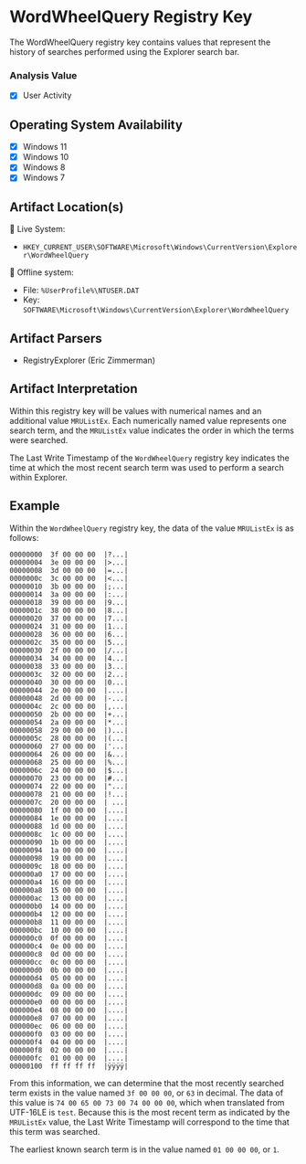 # WordWheelQuery Registry Key
The WordWheelQuery registry key contains values that represent the history of searches performed using the Explorer search bar.

### Analysis Value
 - [x] User Activity

## Operating System Availability
 - [x] Windows 11
 - [x] Windows 10
 - [x] Windows 8
 - [x] Windows 7

## Artifact Location(s)
🔋 Live System:
- `HKEY_CURRENT_USER\SOFTWARE\Microsoft\Windows\CurrentVersion\Explorer\WordWheelQuery`

🔌 Offline system:
- File: `%UserProfile%\NTUSER.DAT`
- Key: `SOFTWARE\Microsoft\Windows\CurrentVersion\Explorer\WordWheelQuery`

## Artifact Parsers
 - RegistryExplorer (Eric Zimmerman)

## Artifact Interpretation
Within this registry key will be values with numerical names and an additional value `MRUListEx`. Each numerically named value represents one search term, and the `MRUListEx` value indicates the order in which the terms were searched. 

The Last Write Timestamp of the `WordWheelQuery` registry key indicates the time at which the most recent search term was used to perform a search within Explorer. 

## Example
Within the `WordWheelQuery` registry key, the data of the value `MRUListEx` is as follows:

```
00000000  3f 00 00 00  |?...|
00000004  3e 00 00 00  |>...|
00000008  3d 00 00 00  |=...|
0000000c  3c 00 00 00  |<...|
00000010  3b 00 00 00  |;...|
00000014  3a 00 00 00  |:...|
00000018  39 00 00 00  |9...|
0000001c  38 00 00 00  |8...|
00000020  37 00 00 00  |7...|
00000024  31 00 00 00  |1...|
00000028  36 00 00 00  |6...|
0000002c  35 00 00 00  |5...|
00000030  2f 00 00 00  |/...|
00000034  34 00 00 00  |4...|
00000038  33 00 00 00  |3...|
0000003c  32 00 00 00  |2...|
00000040  30 00 00 00  |0...|
00000044  2e 00 00 00  |....|
00000048  2d 00 00 00  |-...|
0000004c  2c 00 00 00  |,...|
00000050  2b 00 00 00  |+...|
00000054  2a 00 00 00  |*...|
00000058  29 00 00 00  |)...|
0000005c  28 00 00 00  |(...|
00000060  27 00 00 00  |'...|
00000064  26 00 00 00  |&...|
00000068  25 00 00 00  |%...|
0000006c  24 00 00 00  |$...|
00000070  23 00 00 00  |#...|
00000074  22 00 00 00  |"...|
00000078  21 00 00 00  |!...|
0000007c  20 00 00 00  | ...|
00000080  1f 00 00 00  |....|
00000084  1e 00 00 00  |....|
00000088  1d 00 00 00  |....|
0000008c  1c 00 00 00  |....|
00000090  1b 00 00 00  |....|
00000094  1a 00 00 00  |....|
00000098  19 00 00 00  |....|
0000009c  18 00 00 00  |....|
000000a0  17 00 00 00  |....|
000000a4  16 00 00 00  |....|
000000a8  15 00 00 00  |....|
000000ac  13 00 00 00  |....|
000000b0  14 00 00 00  |....|
000000b4  12 00 00 00  |....|
000000b8  11 00 00 00  |....|
000000bc  10 00 00 00  |....|
000000c0  0f 00 00 00  |....|
000000c4  0e 00 00 00  |....|
000000c8  0d 00 00 00  |....|
000000cc  0c 00 00 00  |....|
000000d0  0b 00 00 00  |....|
000000d4  05 00 00 00  |....|
000000d8  0a 00 00 00  |....|
000000dc  09 00 00 00  |....|
000000e0  00 00 00 00  |....|
000000e4  08 00 00 00  |....|
000000e8  07 00 00 00  |....|
000000ec  06 00 00 00  |....|
000000f0  03 00 00 00  |....|
000000f4  04 00 00 00  |....|
000000f8  02 00 00 00  |....|
000000fc  01 00 00 00  |....|
00000100  ff ff ff ff  |ÿÿÿÿ|
```

From this information, we can determine that the most recently searched term exists in the value named `3f 00 00 00`, or `63` in decimal. The data of this value is `74 00 65 00 73 00 74 00 00 00`, which when translated from UTF-16LE is `test`. Because this is the most recent term as indicated by the `MRUListEx` value, the Last Write Timestamp will correspond to the time that this term was searched.

The earliest known search term is in the value named `01 00 00 00`, or `1`.